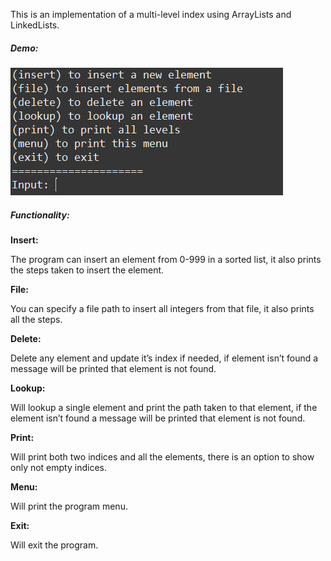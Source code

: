 This is an implementation of a multi-level index using ArrayLists and LinkedLists. 

##### Demo:

<div>
<img src="demo.png"/>
</div>

##### Functionality:

**Insert:**

The program
can insert an element from 0-999 in a sorted list, it also prints the steps taken
to insert the element.

**File:**

You can
specify a file path to insert all integers from that file, it also prints all
the steps.

**Delete:**

Delete any
element and update it’s index if needed, if element isn’t found a message will
be printed that element is not found.

**Lookup:**

Will lookup
a single element and print the path taken to that element, if the element isn’t
found a message will be printed that element is not found.

**Print:**

Will print
both two indices and all the elements, there is an option to show only not
empty indices.

**Menu:**

Will print
the program menu.

**Exit:**

Will exit
the program.

